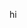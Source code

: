 <!--DOCTYPE html-->
<html>
  <head>
    <title> Personal Website </title>
    <link href='style.css' rel='stylesheet' >
  </head>
  
  <body>
    <p>hi</p>
  </body>
  
</html>
